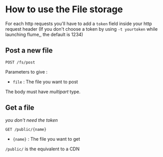 # How to use the File storage

For each http requests you'll have to add a `token` field inside your http request header (If you don't choose a token by using `-t yourtoken` while launching flume,, the default is 1234)

## Post a new file
```
POST /fs/post
```
Parameters to give :

* `file` : The file you want to post

The body must have *multipart* type.

## Get a file

*you don't need the token*

```
GET /public/{name}
```

* `{name}` : The file you want to get

`/public/` is the equivalent to a CDN